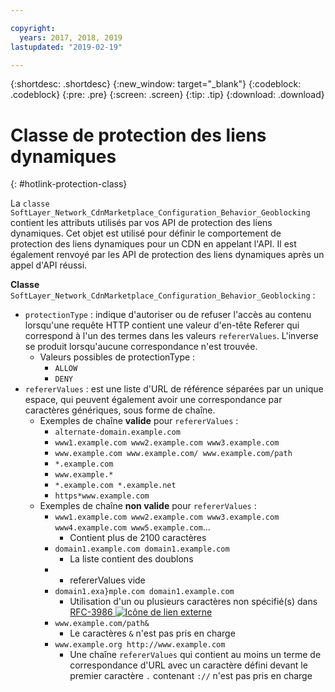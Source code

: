 ```yaml
---

copyright:
  years: 2017, 2018, 2019
lastupdated: "2019-02-19"

---
```


{:shortdesc: .shortdesc}
{:new_window: target="_blank"}
{:codeblock: .codeblock}
{:pre: .pre}
{:screen: .screen}
{:tip: .tip}
{:download: .download}

# Classe de protection des liens dynamiques
{: #hotlink-protection-class}

La `classe SoftLayer_Network_CdnMarketplace_Configuration_Behavior_Geoblocking` contient les attributs utilisés par vos API de protection des liens dynamiques. Cet objet est utilisé pour définir le comportement de protection des liens dynamiques pour un CDN en appelant l'API.  Il est également renvoyé par les API de protection des liens dynamiques après un appel d'API réussi.

**Classe** `SoftLayer_Network_CdnMarketplace_Configuration_Behavior_Geoblocking` :

* `protectionType` : indique d'autoriser ou de refuser l'accès au contenu lorsqu'une requête HTTP contient une valeur d'en-tête Referer qui correspond à l'un des termes dans les valeurs `refererValues`. L'inverse se produit lorsqu'aucune correspondance n'est trouvée.
  * Valeurs possibles de protectionType :
    * `ALLOW`
    * `DENY`
* `refererValues` : est une liste d'URL de référence séparées par un unique espace, qui peuvent également avoir une correspondance par caractères génériques, sous forme de chaîne.
  * Exemples de chaîne **valide** pour `refererValues` :
    * `alternate-domain.example.com`
    * `www1.example.com www2.example.com www3.example.com`
    * `www.example.com www.example.com/ www.example.com/path`
    * `*.example.com`
    * `www.example.*`
    * `*.example.com *.example.net`
    * `https*www.example.com`
  * Exemples de chaîne **non valide** pour `refererValues` :
    * `www1.example.com www2.example.com www3.example.com www4.example.com www5.example.com`...
      * Contient plus de 2100 caractères
    * `domain1.example.com domain1.example.com`
      * La liste contient des doublons
    * ` `
      * refererValues vide
    * `domain1.exa}mple.com domain1.example.com`
      * Utilisation d'un ou plusieurs caractères non spécifié(s) dans [RFC-3986 ![Icône de lien externe](../../icons/launch-glyph.svg "Icône de lien externe")](https://tools.ietf.org/html/rfc3986#section-2)
    * `www.example.com/path&`
      * Le caractères ` & ` n'est pas pris en charge
    * `www.example.org http://www.example.com`
      * Une chaîne `refererValues` qui contient au moins un terme de correspondance d'URL avec un caractère défini devant le premier caractère `.` contenant `://` n'est pas pris en charge
